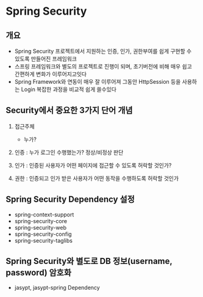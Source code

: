 # Spring Security

## 개요
* Spring Security 프로젝트에서 지원하는 인증, 인가, 권한부여를 쉽게 구현할 수 있도록
 만들어진 프레임워크 
* 스프링 프레임워크와 별도의 프로젝트로 진행이 되며, 초기버전에 비해 매우 쉽고 간편하게
 변화가 이루어지고잇다
* Spring Framework와 연동이 매우 잘 이루어져 그동안 HttpSession 등을 사용하는 Login 복잡한 과정을 비교적 쉽게 쓸수있다

## Security에서 중요한 3가지 단어 개념
1. 접근주체
	- 누가? 
	
2. 인증 : 누가 로그인 수행했는가? 정상/비정상 판단
3. 인가 : 인증된 사용자가 어떤 페이지에 접근할 수 있도록 허락할 것인가?
4. 권한 : 인증되고 인가 받은 사용자가 어떤 동작을 수행하도록 허락할 것인가

## Spring Security Dependency 설정
* spring-context-support
* spring-security-core
* spring-security-web
* spring-security-config
* spring-security-taglibs

## Spring Security와 별도로 DB 정보(username, password) 암호화
* jasypt, jasypt-spring Dependency
